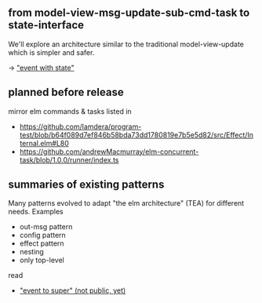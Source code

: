 ## from model-view-msg-update-sub-cmd-task to state-interface

We'll explore an architecture similar to the traditional model-view-update
which is simpler and safer.

→ ["event with state"](event-with-state.md)

## planned before release

mirror elm commands & tasks listed in
  - https://github.com/lamdera/program-test/blob/b64f089d7ef846b58bda73dd1780819e7b5e5d82/src/Effect/Internal.elm#L80
  - https://github.com/andrewMacmurray/elm-concurrent-task/blob/1.0.0/runner/index.ts


## summaries of existing patterns

Many patterns evolved to adapt "the elm architecture" (TEA) for different needs. Examples
- out-msg pattern
- config pattern
- effect pattern
- nesting
- only top-level

read
  - ["event to super" (not public, yet)](event-to-super.md)

